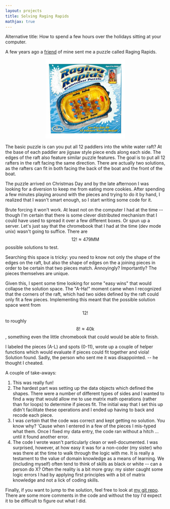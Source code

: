 ```yaml
---
layout: projects 
title: Solving Raging Rapids 
mathjax: true
---
```


Alternative title: How to spend a few hours over the holidays sitting at your computer.

A few years ago a [friend](https://sites.google.com/site/rsaoumaedu/) of mine sent me a puzzle called Raging Rapids.

<div style="text-align: center"><img src="/images/RagingRapids.jpeg" width="250" /></div>

The basic puzzle is can you put all 12 paddlers into the white water raft? At the base of each paddler are jigsaw style piece ends along each side. The edges of the raft also feature similar puzzle features. The goal is to put all 12 rafters in the raft facing the same direction. There are actually two solutions, as the rafters can fit in both facing the back of the boat and the front of the boat.

The puzzle arrived on Christmas Day and by the late afternoon I was looking for a diversion to keep me from eating more cookies. After spending a few minutes playing around with the pieces and trying to do it by hand, I realized that I wasn't smart enough, so I start writing some code for it. 

Brute forcing it won't work. At least not on the computer I had at the time -- though I'm certain that there is some clever distributed mechanism that I could have used to spread it over a few different boxes. Or spun up a server. Let's just say that the chromebook that I had at the time (dev mode unix) wasn't going to suffice. There are $$12! \approx 479\text{MM}$$ possible solutions to test.

Searching this space is tricky: you need to know not only the shape of the edges on the raft, but also the shape of edges on the a joining pieces in order to be certain that two pieces match. Annoyingly? Importantly? The pieces themselves are unique.

Given this, I spent some time looking for some "easy wins" that would collapse the solution space. The "A-Ha!" moment came when I recognized that the corners of the raft, which had two sides defined by the raft could only fit a few pieces. Implementing this meant that the possible solution space went from $$12!$$ to roughly $$8! \approx 40\text{k} $$, something even the little chromebook that could would be able to finish.

I labeled the pieces (A-L) and spots (0-11), wrote up a couple of helper functions which would evaluate if pieces could fit together and viola! Solution found. Sadly, the person who sent me it was disappointed. -- he thought I cheated.

A couple of take-aways: 

1. This was really fun!
1. The hardest part was setting up the data objects which defined the shapes. There were a number of different types of sides and I wanted to find a way that would allow me to use matrix math operations (rather than for loops) to determine if pieces fit. The initial way that I set this up didn't facilitate these operations and I ended up having to back and recode each piece.
1. I was _certain_ that the code was correct and kept getting no solution. You know why? 'Cause when I entered in a few of the pieces I mis-typed what them. Once I fixed my data entry, the code ran without a hitch ... until it found another error.
1. The code I wrote wasn't particularly clean or well-documented. I was surprised, however, at how easy it was for a non-coder (my sister) who was there at the time to walk through the logic with me. It is really a testament to the value of domain knowledge as a means of learning. We (including myself) often tend to think of skills as black or white -- can a person do X? Often the reality is a bit more gray: my sister caught some logic errors I had by applying first principles with a bit of matrix knowledge and not a lick of coding skills.

Finally, if you want to jump to the solution, feel free to look at [my git repo](https://github.com/NickRoss/SolveRagingRapids/blob/master/SolveRR.py). There are some more comments in the code and without the toy I'd expect it to be difficult to figure out what I did.


